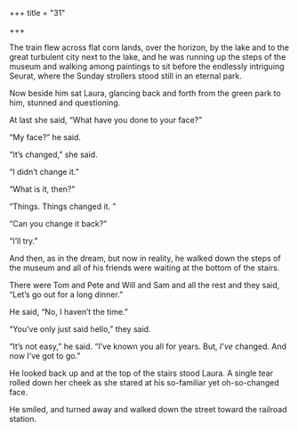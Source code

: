 +++
title = "31"

+++





The train flew across flat corn lands, over the horizon, by the lake and to the great turbulent city next to the lake, and he was running up the steps of the museum and walking among paintings to sit before the endlessly intriguing Seurat, where the Sunday strollers stood still in an eternal park.

Now beside him sat Laura, glancing back and forth from the green park to him, stunned and questioning.

At last she said, “What have you done to your face?”

“My face?” he said.

“It’s changed,” she said.

“I didn’t change it.”

“What is it, then?”

“Things. Things changed it. ”

“Can you change it back?”

“I’ll try.”

And then, as in the dream, but now in reality, he walked down the steps of the museum and all of his friends were waiting at the bottom of the stairs.

There were Tom and Pete and Will and Sam and all the rest and they said, “Let’s go out for a long dinner.”

He said, “No, I haven’t the time.”

“You’ve only just said hello,” they said.

“It’s not easy,” he said. “I’ve known you all for years. But, *I’ve* changed. And now I’ve got to go.”

He looked back up and at the top of the stairs stood Laura. A single tear rolled down her cheek as she stared at his so-familiar yet oh-so-changed face.

He smiled, and turned away and walked down the street toward the railroad station.




